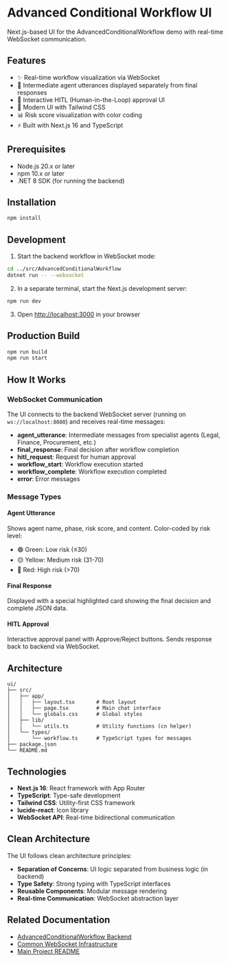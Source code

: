 # Advanced Conditional Workflow UI

Next.js-based UI for the AdvancedConditionalWorkflow demo with real-time WebSocket communication.

## Features

- ✨ Real-time workflow visualization via WebSocket
- 🔄 Intermediate agent utterances displayed separately from final responses
- 👤 Interactive HITL (Human-in-the-Loop) approval UI
- 🎨 Modern UI with Tailwind CSS
- 📊 Risk score visualization with color coding
- ⚡ Built with Next.js 16 and TypeScript

## Prerequisites

- Node.js 20.x or later
- npm 10.x or later
- .NET 8 SDK (for running the backend)

## Installation

```bash
npm install
```

## Development

1. Start the backend workflow in WebSocket mode:

```bash
cd ../src/AdvancedConditionalWorkflow
dotnet run -- --websocket
```

2. In a separate terminal, start the Next.js development server:

```bash
npm run dev
```

3. Open [http://localhost:3000](http://localhost:3000) in your browser

## Production Build

```bash
npm run build
npm run start
```

## How It Works

### WebSocket Communication

The UI connects to the backend WebSocket server (running on `ws://localhost:8080`) and receives real-time messages:

- **agent_utterance**: Intermediate messages from specialist agents (Legal, Finance, Procurement, etc.)
- **final_response**: Final decision after workflow completion
- **hitl_request**: Request for human approval
- **workflow_start**: Workflow execution started
- **workflow_complete**: Workflow execution completed
- **error**: Error messages

### Message Types

#### Agent Utterance
Shows agent name, phase, risk score, and content. Color-coded by risk level:
- 🟢 Green: Low risk (≤30)
- 🟡 Yellow: Medium risk (31-70)
- 🔴 Red: High risk (>70)

#### Final Response
Displayed with a special highlighted card showing the final decision and complete JSON data.

#### HITL Approval
Interactive approval panel with Approve/Reject buttons. Sends response back to backend via WebSocket.

## Architecture

```
ui/
├── src/
│   ├── app/
│   │   ├── layout.tsx       # Root layout
│   │   ├── page.tsx         # Main chat interface
│   │   └── globals.css      # Global styles
│   ├── lib/
│   │   └── utils.ts         # Utility functions (cn helper)
│   └── types/
│       └── workflow.ts      # TypeScript types for messages
├── package.json
└── README.md
```

## Technologies

- **Next.js 16**: React framework with App Router
- **TypeScript**: Type-safe development
- **Tailwind CSS**: Utility-first CSS framework
- **lucide-react**: Icon library
- **WebSocket API**: Real-time bidirectional communication

## Clean Architecture

The UI follows clean architecture principles:

- **Separation of Concerns**: UI logic separated from business logic (in backend)
- **Type Safety**: Strong typing with TypeScript interfaces
- **Reusable Components**: Modular message rendering
- **Real-time Communication**: WebSocket abstraction layer

## Related Documentation

- [AdvancedConditionalWorkflow Backend](../src/AdvancedConditionalWorkflow/README.md)
- [Common WebSocket Infrastructure](../src/Common/WebSocket/)
- [Main Project README](../README.md)
